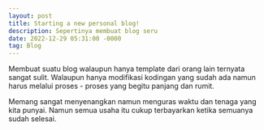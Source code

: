 ```yaml
---
layout: post
title: Starting a new personal blog!
description: Sepertinya membuat blog seru
date: 2022-12-29 05:31:00 -0000
tag: Blog
---
```


Membuat suatu blog walaupun hanya template dari orang lain ternyata sangat sulit. Walaupun hanya modifikasi kodingan yang sudah ada namun harus melalui proses - proses yang begitu panjang dan rumit.

Memang sangat menyenangkan namun menguras waktu dan tenaga yang kita punyai.
Namun semua usaha itu cukup terbayarkan ketika semuanya sudah selesai.
